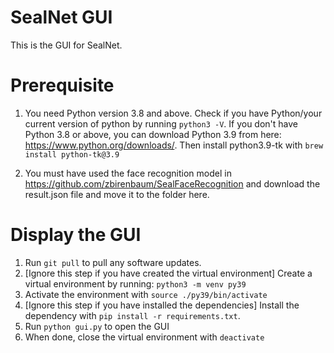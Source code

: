 # SealNet GUI

This is the GUI for SealNet.

# Prerequisite

1. You need Python version 3.8 and above. Check if you have Python/your current version of python by running `python3 -V`. If you don't have Python 3.8 or above, you can download Python 3.9 from here: https://www.python.org/downloads/. Then install python3.9-tk with `brew install python-tk@3.9`

2. You must have used the face recognition model in https://github.com/zbirenbaum/SealFaceRecognition and download the result.json file and move it to the folder here.

# Display the GUI

1. Run `git pull` to pull any software updates.
2. [Ignore this step if you have created the virtual environment] Create a virtual environment by running:
`python3 -m venv py39`
3. Activate the environment with `source ./py39/bin/activate`
4. [Ignore this step if you have installed the dependencies] Install the dependency with `pip install -r requirements.txt`.
5. Run `python gui.py` to open the GUI
6. When done, close the virtual environment with `deactivate`


